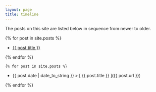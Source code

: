 ```yaml
---
layout: page
title: timeline
---
```


The posts on this site are listed below in sequence from newer to older.


  {% for post in site.posts %}
  <ul><li>
    <a href="{{ post.url }}">{{ post.title }}</a>
  </li></ul>
  {% endfor %}
  
    {% for post in site.posts %}
  <ul><li>
    {{ post.date | date_to_string }} &raquo; [ {{ post.title }} ]({{ post.url }})
  </li></ul>
  {% endfor %}

